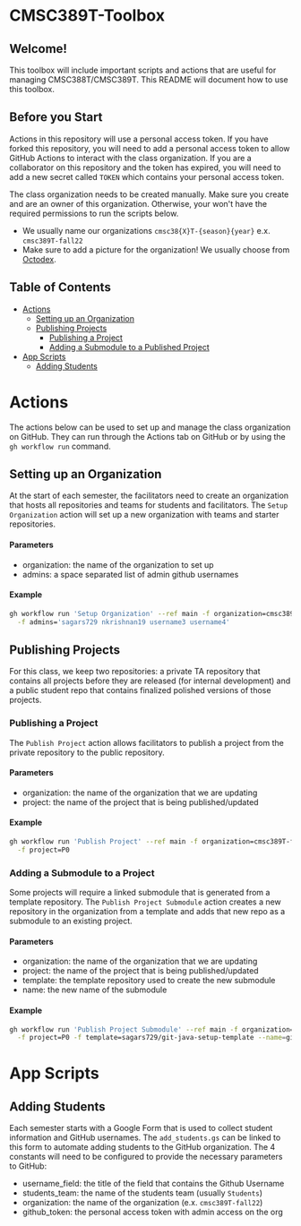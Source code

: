# CMSC389T-Toolbox

## Welcome!

This toolbox will include important scripts and actions that are useful for managing 
CMSC388T/CMSC389T. This README will document how to use this toolbox. 

## Before you Start

Actions in this repository will use a personal access token. If you have forked
this repository, you will need to add a personal access token to allow GitHub
Actions to interact with the class organization. If you are a collaborator on
this repository and the token has expired, you will need to add a new secret
called `TOKEN` which contains your personal access token.

The class organization needs to be created manually. Make sure you create and are
an owner of this organization. Otherwise, your won't have the required permissions
to run the scripts below.

- We usually name our organizations `cmsc38{X}T-{season}{year}` e.x. `cmsc389T-fall22`
- Make sure to add a picture for the organization! We usually choose from 
  [Octodex](https://octodex.github.com).

## Table of Contents

- [Actions](#Actions)
  - [Setting up an Organization](#Setting-up-an-Organization)
  - [Publishing Projects](#Publishing-Projects)
    - [Publishing a Project](#Publishing-a-Project)
    - [Adding a Submodule to a Published Project](#Adding-a-Submodule-to-a-Project)
- [App Scripts](#App-Scripts)
  - [Adding Students](#Adding-Students) 

# Actions
The actions below can be used to set up and manage the class organization on
GitHub. They can run through the Actions tab on GitHub or by using the 
`gh workflow run` command.

## Setting up an Organization

At the start of each semester, the facilitators need to create an organization
that hosts all repositories and teams for students and facilitators. The
`Setup Organization` action will set up a new organization with teams and
starter repositories. 

#### Parameters

- organization: the name of the organization to set up
- admins: a space separated list of admin github usernames

#### Example

```bash
gh workflow run 'Setup Organization' --ref main -f organization=cmsc389T-fall22 \
  -f admins='sagars729 nkrishnan19 username3 username4'
```

## Publishing Projects

For this class, we keep two repositories: a private TA repository that contains
all projects before they are released (for internal development) and a public
student repo that contains finalized polished versions of those projects. 

### Publishing a Project
The `Publish Project` action allows facilitators to publish a project from the
private repository to the public repository.

#### Parameters

- organization: the name of the organization that we are updating
- project: the name of the project that is being published/updated

#### Example

```bash
gh workflow run 'Publish Project' --ref main -f organization=cmsc389T-fall22 \
  -f project=P0
```

### Adding a Submodule to a Project

Some projects will require a linked submodule that is generated
from a template repository. The `Publish Project Submodule` action
creates a new repository in the organization from a template and 
adds that new repo as a submodule to an existing project. 

#### Parameters

- organization: the name of the organization that we are updating
- project: the name of the project that is being published/updated
- template: the template repository used to create the new submodule
- name: the new name of the submodule

#### Example

```bash
gh workflow run 'Publish Project Submodule' --ref main -f organization=cmsc389T-fall22 \
  -f project=P0 -f template=sagars729/git-java-setup-template --name=git-java-setup
```

# App Scripts

## Adding Students

Each semester starts with a Google Form that is used to collect student
information and GitHub usernames. The `add_students.gs` can be linked to
this form to automate adding students to the GitHub organization. The 4
constants will need to be configured to provide the necessary parameters
to GitHub:

- username_field: the title of the field that contains the Github Username
- students_team: the name of the students team (usually `Students`)
- organization: the name of the organization (e.x. `cmsc389T-fall22`)
- github_token: the personal access token with admin access on the org
